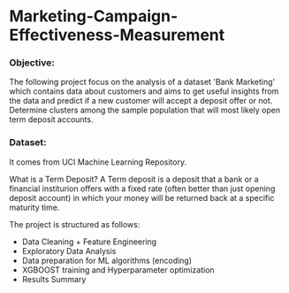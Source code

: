 # Marketing-Campaign-Effectiveness-Measurement

### Objective:

The following project focus on the analysis of a dataset 'Bank Marketing' which contains data about customers and aims to get useful insights from the data and predict if a new customer will accept a deposit offer or not. Determine clusters among the sample population that will most likely open term deposit accounts.

### Dataset:
It comes from UCI Machine Learning Repository.



What is a Term Deposit?
A Term deposit is a deposit that a bank or a financial institurion offers with a fixed rate (often better than just opening deposit account) in which your money will be returned back at a specific maturity time.


The project is structured as follows:

-  Data Cleaning + Feature Engineering
-  Exploratory Data Analysis
-  Data preparation for ML algorithms (encoding)
-  XGBOOST training and Hyperparameter optimization
-  Results Summary


